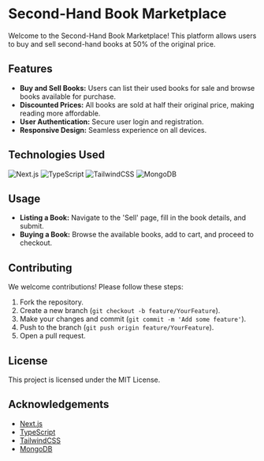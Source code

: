 # Second-Hand Book Marketplace

Welcome to the Second-Hand Book Marketplace! This platform allows users to buy and sell second-hand books at 50% of the original price. 

## Features

- **Buy and Sell Books:** Users can list their used books for sale and browse books available for purchase.
- **Discounted Prices:** All books are sold at half their original price, making reading more affordable.
- **User Authentication:** Secure user login and registration.
- **Responsive Design:** Seamless experience on all devices.

## Technologies Used

![Next.js](https://img.shields.io/badge/-Next.js-000000?style=for-the-badge&logo=nextdotjs)
![TypeScript](https://img.shields.io/badge/-TypeScript-3178C6?style=for-the-badge&logo=typescript&logoColor=white)
![TailwindCSS](https://img.shields.io/badge/-TailwindCSS-06B6D4?style=for-the-badge&logo=tailwindcss&logoColor=white)
![MongoDB](https://img.shields.io/badge/-MongoDB-47A248?style=for-the-badge&logo=mongodb&logoColor=white)



## Usage

- **Listing a Book:** Navigate to the 'Sell' page, fill in the book details, and submit.
- **Buying a Book:** Browse the available books, add to cart, and proceed to checkout.

## Contributing

We welcome contributions! Please follow these steps:

1. Fork the repository.
2. Create a new branch (`git checkout -b feature/YourFeature`).
3. Make your changes and commit (`git commit -m 'Add some feature'`).
4. Push to the branch (`git push origin feature/YourFeature`).
5. Open a pull request.

## License

This project is licensed under the MIT License.

## Acknowledgements

- [Next.js](https://nextjs.org/)
- [TypeScript](https://www.typescriptlang.org/)
- [TailwindCSS](https://tailwindcss.com/)
- [MongoDB](https://www.mongodb.com/)